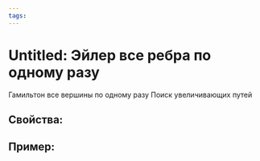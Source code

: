 ```yaml
---
tags: 
---
```

# Untitled:  Эйлер все ребра по одному разу
Гамильтон все вершины по одному разу
Поиск увеличивающих путей

## Свойства:

## Пример:
